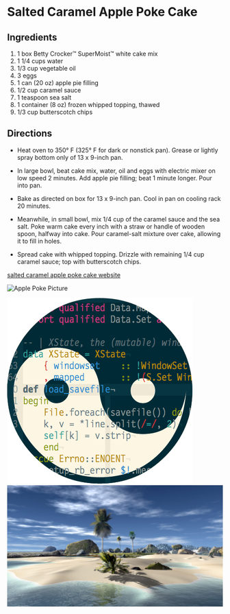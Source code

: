 # Salted Caramel Apple Poke Cake

## Ingredients

1. 1 box Betty Crocker™ SuperMoist™ white cake mix
2. 1 1/4 cups water
3. 1/3 cup vegetable oil
4. 3 eggs
5. 1 can (20 oz) apple pie filling
6. 1/2 cup caramel sauce
7. 1 teaspoon sea salt
8. 1 container (8 oz) frozen whipped topping, thawed
9. 1/3 cup butterscotch chips


## Directions

- Heat oven to 350° F (325° F for dark or nonstick pan). Grease or lightly spray bottom only of 13 x 9-inch pan.

- In large bowl, beat cake mix, water, oil and eggs with electric mixer on low speed 2 minutes. Add apple pie filling; beat 1 minute longer. Pour into pan.

- Bake as directed on box for 13 x 9-inch pan. Cool in pan on cooling rack 20 minutes.

- Meanwhile, in small bowl, mix 1/4 cup of the caramel sauce and the sea salt. Poke warm cake every inch with a straw or handle of wooden spoon, halfway into cake. Pour caramel-salt mixture over cake, allowing it to fill in holes.

- Spread cake with whipped topping. Drizzle with remaining 1/4 cup caramel sauce; top with butterscotch chips.

[salted caramel apple poke cake website](http://www.bettycrocker.com/recipes/salted-caramel-apple-poke-cake/4a7bb7ce-bedf-4dfd-ad9a-63662d9bfc71)

![Apple Poke Picture](http://www.frugalcouponliving.com/wp-content/uploads/2015/08/Caramel-Apple-Poke-Cake-frugal-coupon-living-tall-800.jpg)


[![solarized dualmode](https://github.com/altercation/solarized/raw/master/img/solarized-yinyang.png)](#features)
![alt tag](https://raw.githubusercontent.com/ronayoari/ex1_github/master/Island.jpg)
